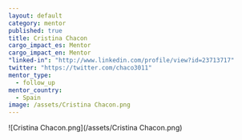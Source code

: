 ```yaml
---
layout: default
category: mentor
published: true
title: Cristina Chacon
cargo_impact_es: Mentor
cargo_impact_en: Mentor
"linked-in": "http://www.linkedin.com/profile/view?id=23713717"
twitter: "https://twitter.com/chaco3011"
mentor_type: 
  - follow_up
mentor_country: 
  - Spain
image: /assets/Cristina Chacon.png
---
```


![Cristina Chacon.png](/assets/Cristina Chacon.png)